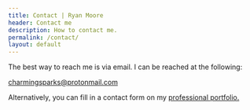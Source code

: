 ```yaml
---
title: Contact | Ryan Moore
header: Contact me
description: How to contact me.
permalink: /contact/
layout: default
---
```


The best way to reach me is via email. I can be reached at the following:

<a href="mailto:rmoore35@protonmail.com">charmingsparks@protonmail.com</a>

Alternatively, you can fill in a contact form on my
<a href="https://www.mooreanalysis.com/contact/" target="_blank">professional portfolio.</a>
